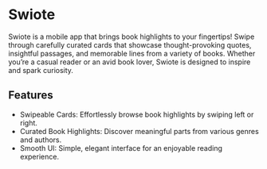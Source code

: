 # Swiote
Swiote is a mobile app that brings book highlights to your fingertips! Swipe through carefully curated cards that showcase thought-provoking quotes, insightful passages, and memorable lines from a variety of books. Whether you’re a casual reader or an avid book lover, Swiote is designed to inspire and spark curiosity.

## Features
- Swipeable Cards: Effortlessly browse book highlights by swiping left or right.
- Curated Book Highlights: Discover meaningful parts from various genres and authors.
- Smooth UI: Simple, elegant interface for an enjoyable reading experience.
